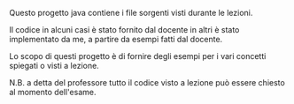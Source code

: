 Questo progetto java contiene i file sorgenti visti durante le lezioni.

Il codice in alcuni casi è stato fornito dal docente in altri è stato implementato da me, a partire da esempi fatti dal docente.

Lo scopo di questi progetto è di fornire degli esempi per i vari concetti spiegati o visti a lezione.

N.B. a detta del professore tutto il codice visto a lezione può essere chiesto al momento dell'esame.